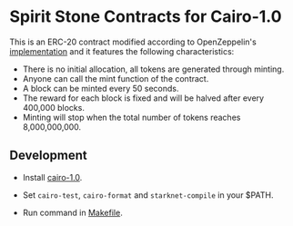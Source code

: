 # Spirit Stone Contracts for Cairo-1.0
This is an ERC-20 contract modified according to OpenZeppelin's [implementation](https://github.com/OpenZeppelin/cairo-contracts/blob/cairo-1/src/openzeppelin/token/erc20.cairo) and it features the following characteristics:

-  There is no initial allocation, all tokens are generated through minting.
-  Anyone can call the mint function of the contract.
-  A block can be minted every 50 seconds.
-  The reward for each block is fixed and will be halved after every 400,000 blocks.
-  Minting will stop when the total number of tokens reaches 8,000,000,000.

## Development

- Install [cairo-1.0](https://github.com/starkware-libs/cairo).

- Set `cairo-test`, `cairo-format` and `starknet-compile` in your $PATH.

- Run command in [Makefile](https://github.com/ccoincash/spirit_stone/blob/master/Makefile).